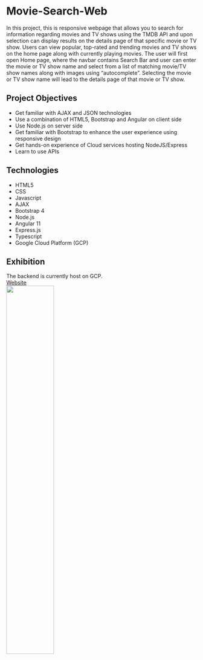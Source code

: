 # Movie-Search-Web
In this project, this is responsive webpage that allows you to search for information regarding
movies and TV shows using the TMDB API and upon selection can display results on the details
page of that specific movie or TV show. Users can view popular, top-rated and trending movies and
TV shows on the home page along with currently playing movies. The user will first open Home page, where the navbar contains Search Bar and user can enter the
movie or TV show name and select from a list of matching movie/TV show names along with
images using “autocomplete”. Selecting the movie or TV show name will lead to the details page
of that movie or TV show.

## Project Objectives
* Get familiar with AJAX and JSON technologies
* Use a combination of HTML5, Bootstrap and Angular on client side
* Use Node.js on server side
* Get familiar with Bootstrap to enhance the user experience using responsive design
* Get hands-on experience of Cloud services hosting NodeJS/Express 
* Learn to use APIs

## Technologies
* HTML5
* CSS
* Javascript
* AJAX
* Bootstrap 4
* Node.js
* Angular 11
* Express.js
* Typescript
* Google Cloud Platform (GCP)

## Exhibition
The backend is currently host on GCP.<br>
<a href="https://movie-web-angular.wl.r.appspot.com/"> Website</a> <br>
<img src="https://drive.google.com/uc?export=view&id=19G_mKLVkhYZMy__886IuEG2ncCPePuQ1" width="50%" height="50%" /> 
